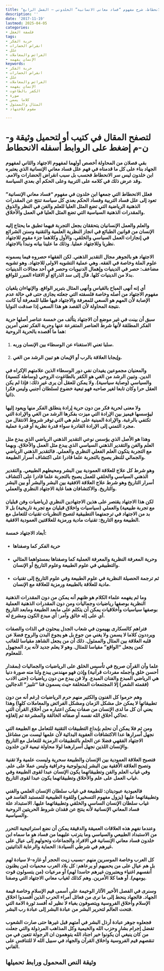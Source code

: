 ```yaml
---
title: "الانحطاط، شرح مفهوم “فساد معاني الانسانية” الخلدوني – الفصل الرابع"
description: ''
date: '2017-11-19'
lastmod: 2025-04-05
categories:
- فلسفة العقل
tags:
- حرية الفكر
- انقراض الحضارات
- علل
- الفرائض والمعاملات
- الإنسان يفهمه
keywords:
- حرية الفكر
- انقراض الحضارات
- علل
- الفرائض والمعاملات
- الإنسان يفهمه
- الكفر بالطاغوت
- صورة
- كلاما يسمن
- المثال والممثول
- مقوم للاجتهاد

---
```

# **لتصفح المقال في كتيب أو لتحميل وثيقة و-ن-م إضغط على الروابط أسفله** **الانحطاط**

### بقي فصلان من المحاولة أخصص أولهما لمفهوم الاجتهاد والثاني لمفهوم الجهاد بناء على كل ما قدمناه في فهم علل فساد معاني الإنسانية الذي يعتبره ابن خلدون ليس سر الانحطاط فحسب بل سبب انقراض الحضارات والامم. وقد عرض ذلك في كلامه على التربية وعلى الحكم أي بعدي السياسة.

### فعلل الانحطاط التي جمعها ابن خلدون في مفهوم “فساد معاني الإنسانية” تعود إلى علل فساد التربية وفساد الحكم بعدي كل سياسة تنتج عن المقدرات الذهنية الرياضية التي تضع المثل العليا للعلم والفن في النظر والذوق والمقدرات الذهنية السياسية التي تضع المثل العليا في العمل والأخلاق.

### والعلم والعمل الإنسانيان يتحققان بجعل التجربة فيهما تطبق ما يحتاج إليه الإنسان من قوانين الطبائع في انجاز النظرية العلمية والتقنية وسنن الشرائع في إنجازات العمل السياسي والخلقي. والأول وكلاهما جزء مقوم للاجتهاد نظريا وللاجتهاد عمليا. وذلك ما علينا بيانه ونبدأ بالاجتهاد.

### الاجتهاد هو بالجوهر مجال التقدير الذهني. لكن الفقهاء حصروه فيما يسمونه علوم الملة وخاصة في الفقه. وهي عملية التشويه الاولى للاجتهاد. وهو تشويه مضاعف: حصر في الدينيات وإهمال الدنيويات وحصر في أحد مجالات الدينيات بدلا من الدينيات كلها. فآل إلى سد الذرائع أو الافتاء المبرر للواقع.

### أي إنه أنهى المباح بالقياس وأنهى المثال بتبرير الواقع. والإنهاءان يلغيان مفهوم الاجتهاد من أصله وخاصة فلسفته التي جعلته يجازى حتى في حالة عدم الإصابة لأن المهم هو السعي للمعرفة والاجتهاد فيها طلبا للمعرفة أيا كانت نتيجة المحاولة لأن القصد هو هذا السعي إذا صدقت النوايا.

### سبق أن بينت في غير موضع أن الاجتهاد يتألف من خمسة عناصر أصلها حرية الفكر المطلقة لأنها شرط العناصر المتفرعة عنها وحرية الفكر تعني أمرين هما ما أقصده بالحرية الروحية:

1. ### سلبا تعني الاستغناء عن الوسطاء بين الإنسان وربه.
2. ### وإيجابا العلاقة بالرب أو الإيمان هو تبين الرشد من الغي.

### والمعنيان مجموعين يفيدان نفي دور الوسطاء الذين علامتهم الإكراه في الدين. وتبين الرشد من الغي هو الكفر بالطاغوت الروحي (وساطة كنسية) والسياسي (وصاية سياسية). ولا يمكن للعقل أن يرى غير ذلك: فإذا لم يكن العقل حرا وكان تابعا لغير صاحبه فهو تبعية خضوع لسلطان أجنبي وليس فكرا ذاتيا.

### ولا معنى لحرية فكر من دون حرية إرادة ينطلق الفكر منها ويعود إليها ليؤسسها فيميز بين الإرادة التي ميزت بفكرها الرشد من الغي والإرادة التي تكتفي بالرغبة. والإرادة المبنية على علم هي التي توفر شروط الانتقال من مجرد التمني إلى الإرادة القادرة سواء قدرة نظرية أو قدرة عملية.

### وهذا هو الأصل الذي يؤسس نوعي التقدير الذهني الرياضي الذي يبدع مثل العلم والفن والتقدير الذهني السياسي الذي يبدع مثل العمل والأخلاق. وبهما مع التجربة يتكون العلم الفعلي النظري والعملي. فالتقدير الذهني الرياضي والجمالي للنظر يصبح بالتجربة علما قادرا على اكتشاف أسرار الطبيعة.

### وهو شرط كل علاج للعلاقة العمودية بين البشر ومحيطهم الطبيعي. والتقدير الذهني السياسي والخلقي للعمل يصبح بالتجربة علما قادرا على اكتشاف أسرار التاريخ وهو شرط علاج العلاقة الافقية بين البشر والبشر أو بين البشر والتاريخ. والاكتشافان هما غاية الاجتهاد النظري والعملي.

### لكن هذا الاجتهاد يقتصر على هذين الاجتهادين النظري (رياضيات وفن قبليان مع تجربة طبيعية) والعملي (سياسيات واخلاق قبليان مع تجربة تاريخية) بل لا بد من الاجتهاد في ترجمتهما التطبيقية لتصبح النظريات تقنيات للتعامل مع الطبيعة ومع التاريخ: تقنيات مادية ورمزية للعلاقتين العمودية الافقية.

### أبعاد الاجتهاد خمسة:

* ### حرية الفكر كما وصفناها
* ### وحرية المعرفة النظرية والمعرفة العملية كما وصفناها بمستواهما المثالي والتطبيقي في علوم الطبيعة وعلوم التاريخ أو الإنسان.
* ### ثم ترجمة الحصيلة النظرية في علوم الطبيعة وفي علوم التاريخ إلى تقنيات مادية للعلاقة بالطبيعة ورمزية للعلاقة مع الإنسان.

### وما لم يفهمه علماء الكلام هو ظنهم أنه يمكن من دون المقدرات الذهنية النظرية بوصفها رياضيات وجماليات ومن دون المقدرات الذهنية العملية بوصفها سياسيات وأخلاقيات يمكن أن يتكلم على مابعد الطبيعة ومابعد التاريخ أي على إله خالق وآمر: أي مبدع الكون ومشرع له.

### فتراهم كالسكارى يهيمون في شعاب الجدل يبحثون في الذات والصفات ويرددون كلاما لا يسمن ولا يغني من جوع بل هو يجوع البدن والروح فضلا عن قلبه العلاقة بين المثال والممثول. ذلك أن من يجعل الشاهد مقياسا للغائب كمن يجعل “الواقع” مقياسا للمثال. وهو لا يعلم جديد لأنه يرد المجهول للمعلوم.

### علما وأن القرآن صريح في تأسيس الخلق على الرياضيات والجماليات (بمقدار أحسن خلق وأجمله مفردات قرآنية) وإذن فهو مهندس يبدع ولنا منه صورة دنيا هي الرياضي المبدع والفنان المبدع. ولا فن يبدع من دون رياضيات (حتى الادب فقمته الشعر) إلا المجتمعات المتخلفة حيث يسمون فنا “تلبيز” الدجالين)

### وهم حرموا كل الفنون والكثير منهم حرم الرياضيات (رغم أنه من دون تطبيقاتها لا يمكن حل مشكل الزمان ومشكل الفرائض والمعاملات كلها) وهذا يعني أن كل ما لدى الإنسان من صفات يمكن اعتباره من أخلاق القرآن التي تحاكي أخلاق الله نفسه أو صفاته الخالقة والمشرعة تم إلغاؤه.

### ومن ثم فلا يمكن أن نحلم بإبداع التطبيقات التقنية للتعامل مع الطبيعة التي نجهل أسرارها عدا الاكتشافات العفوية البدائية لأن علمها ليست من مشاغل الاجتهاد الفقهي فضلا عن الحلم بالتطبيقات الرمزية للتعامل مع التاريخ والإنسان اللذين نجهل أسرارهما لولا محاولة تيمية لابن خلدون.

### فتصبح العلاقة العمودية بين الإنسان والطبيعة سحرية وليست علمية ولا تقنية وتصبح العلاقة الأفقية بين البشر إيديولوجية وخرافية وليس عملا على علم. وفي غياب العلم والفن وتطبيقاتهما يكون الإنسان عبدا لقوى الطبيعة وفي غياب العمل على علم والأخلاق وتطبيقاتهما يكون عبدا لقوى التاريخ.

### فالعبودية عبوديتان: للطبيعة في غياب سلطان الإنسان العلمي والفني وتطبيقاتهما عليها (يزول مفهوم التسخير) وللقوة الطبيعية للمستبد الفاسد في غياب سلطان الإنسان الساسي والخلقي وتطبيقاتهما عليها. الاستبداد علة فساد المعاني الإنسانية لأنه ينتج عن فقدان شروط الحريتين الروحية والسياسية.

### وعندما نفهم هذه العلاقات العميقة والدقيقة يمكن أن نضع استراتيجية التحرر من الاستبداد الطبيعي والسياسي وما يترتب عليهما من فساد هو ما سماه ابن خلدون فساد معاني الإنسانية في الافراد والجماعات وتحولهم إلى عيال على غيرهم في شرطي السيادة: الحماية والرعاية الذاتيتين.

### كل العرب وخاصة الموسرين منهم -بسبب زيت الحجر أو غازه-لا سيادة لهم بل هم عيال على من يحميهم أو يرعاهم: كل بلاد العرب محميات (من يظنون أنفسهم اغنياء ويعتبرون غيرهم حاسدا لهم) أو مرعيات (من يتسولون قوت يومهم). أو هما كلا الأمرين. وهم كذلك لغياب معاني الاجتهاد التي وصفنا.

### وسنرى في الفصل الأخير الآثار الوخيمة على أسمى قيم الإسلام وخاصة قيمة الجهاد. فالجهاد ينحط إلى ما نرى من فعائل أمراء الحرب الذين أفسدوا اخلاق الإسلام وأخلاق الفروسية ويتصوفون بغباء لا نظير له أفسد ثورة الامة التي فتحت العالم لتحرير البشر من عبادة البشر إلى عبادة رب البشر.

### فجعلوه جوهر عبادة أرذل البشر في أمتهم قبل غيرها حتى صارت الشعوب تفضل إجرام بشار وحزب الله والخيمية وكل المذاهب المرذولة والتي جعلت من كان ينبغي أن يكونوا خير اجناد الله يتوهمون ان الرجولة تتعين في من تنقصهم قيم الفروسية واخلاق القرآن والجهاد في سبيل الله لا للتنافس على الفاني.

## وثيقة النص المحمول ورابط تحميلها

###
